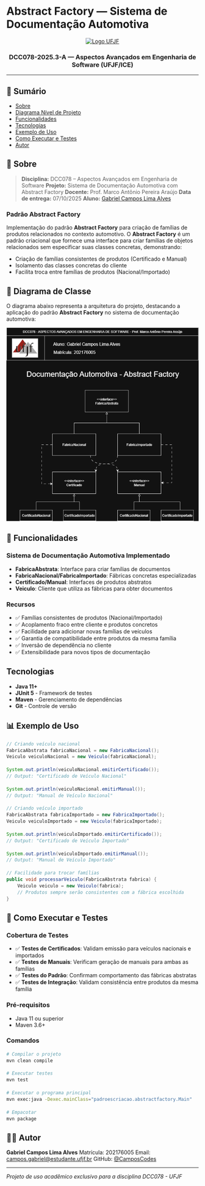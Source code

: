 # Abstract Factory — Sistema de Documentação Automotiva

<p align="center">
  <a href="https://www.ufjf.br/" rel="noopener">
    <img width=261 height=148 src="https://upload.wikimedia.org/wikipedia/commons/thumb/7/71/Logo_da_UFJF.png/640px-Logo_da_UFJF.png" alt="Logo UFJF">
  </a>
</p>

<h3 align="center">DCC078-2025.3-A — Aspectos Avançados em Engenharia de Software (UFJF/ICE)</h3>

---

## 📝 Sumário
- [Sobre](#sobre)
- [Diagrama Nível de Projeto](#diagrama)
- [Funcionalidades](#funcionalidades)
- [Tecnologias](#tecnologias)
- [Exemplo de Uso](#exemplo)
- [Como Executar e Testes](#testes)
- [Autor](#autor)

## 🧐 Sobre <a name="sobre"></a>
> **Disciplina:** DCC078 – Aspectos Avançados em Engenharia de Software
> **Projeto:** Sistema de Documentação Automotiva com Abstract Factory
> **Docente:** Prof. Marco Antônio Pereira Araújo
> **Data de entrega:** 07/10/2025
> **Aluno:** [Gabriel Campos Lima Alves](#autor)

### Padrão Abstract Factory
Implementação do padrão **Abstract Factory** para criação de famílias de produtos relacionados no contexto automotivo.
O **Abstract Factory** é um padrão criacional que fornece uma interface para criar famílias de objetos relacionados sem especificar suas classes concretas, demonstrando:
- Criação de famílias consistentes de produtos (Certificado e Manual)
- Isolamento das classes concretas do cliente
- Facilita troca entre famílias de produtos (Nacional/Importado)

## 📐 Diagrama de Classe <a name="diagrama"></a>
O diagrama abaixo representa a arquitetura do projeto, destacando a aplicação do padrão **Abstract Factory** no sistema de documentação automotiva:

<p align="center">
  <img src="./AbstractFactory.png" alt="Diagrama de Classe - Abstract Factory" width="800"/>
</p>

## 🚀 Funcionalidades <a name="funcionalidades"></a>
### Sistema de Documentação Automotiva Implementado
- **FabricaAbstrata**: Interface para criar famílias de documentos
- **FabricaNacional/FabricaImportado**: Fábricas concretas especializadas
- **Certificado/Manual**: Interfaces de produtos abstratos
- **Veiculo**: Cliente que utiliza as fábricas para obter documentos

### Recursos
- ✅ Famílias consistentes de produtos (Nacional/Importado)
- ✅ Acoplamento fraco entre cliente e produtos concretos
- ✅ Facilidade para adicionar novas famílias de veículos
- ✅ Garantia de compatibilidade entre produtos da mesma família
- ✅ Inversão de dependência no cliente
- ✅ Extensibilidade para novos tipos de documentação

##  Tecnologias <a name="tecnologias"></a>
- **Java 11+**
- **JUnit 5** - Framework de testes
- **Maven** - Gerenciamento de dependências
- **Git** - Controle de versão


## 📊 Exemplo de Uso <a name="exemplo"></a>
```java
// Criando veículo nacional
FabricaAbstrata fabricaNacional = new FabricaNacional();
Veiculo veiculoNacional = new Veiculo(fabricaNacional);

System.out.println(veiculoNacional.emitirCertificado());
// Output: "Certificado de Veículo Nacional"

System.out.println(veiculoNacional.emitirManual());
// Output: "Manual de Veículo Nacional"

// Criando veículo importado
FabricaAbstrata fabricaImportado = new FabricaImportado();
Veiculo veiculoImportado = new Veiculo(fabricaImportado);

System.out.println(veiculoImportado.emitirCertificado());
// Output: "Certificado de Veículo Importado"

System.out.println(veiculoImportado.emitirManual());
// Output: "Manual de Veículo Importado"

// Facilidade para trocar famílias
public void processarVeiculo(FabricaAbstrata fabrica) {
    Veiculo veiculo = new Veiculo(fabrica);
    // Produtos sempre serão consistentes com a fábrica escolhida
}
```

## 🧪 Como Executar e Testes <a name="testes"></a>
### Cobertura de Testes
- ✅ **Testes de Certificados**: Validam emissão para veículos nacionais e importados
- ✅ **Testes de Manuais**: Verificam geração de manuais para ambas as famílias
- ✅ **Testes do Padrão**: Confirmam comportamento das fábricas abstratas
- ✅ **Testes de Integração**: Validam consistência entre produtos da mesma família

### Pré-requisitos
- Java 11 ou superior
- Maven 3.6+

### Comandos
```bash
# Compilar o projeto
mvn clean compile

# Executar testes
mvn test

# Executar o programa principal
mvn exec:java -Dexec.mainClass="padroescriacao.abstractfactory.Main"

# Empacotar
mvn package
```

## 👨‍💻 Autor <a name="autor"></a>
**Gabriel Campos Lima Alves**
Matrícula: 202176005
Email: campos.gabriel@estudante.ufjf.br
GitHub: [@CamposCodes](https://github.com/CamposCodes)

---

*Projeto de uso acadêmico exclusivo para a disciplina DCC078 - UFJF*
